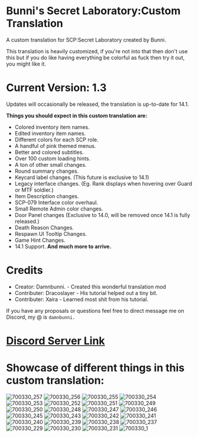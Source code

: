 # Bunni's Secret Laboratory:Custom Translation

A custom translation for SCP:Secret Laboratory created by Bunni.

This translation is heavily customized, if you're not into that then don't use this but if you do like having everything be colorful as fuck then try it out, you might like it.

# Current Version: 1.3
Updates will occasionally be released, the translation is up-to-date for 14.1.

**Things you should expect in this custom translation are:**
* Colored inventory item names.
* Edited inventory item names.
* Different colors for each SCP role.
* A handful of pink themed menus.
* Better and colored subtitles.
* Over 100 custom loading hints.
* A ton of other small changes.
* Round summary changes.
* Keycard label changes. (This future is exclusive to 14.1)
* Legacy interface changes. (Eg. Rank displays when hovering over Guard or MTF soldier.)
* Item Description changes.
* SCP-079 Interface color overhaul.
* Small Remote Admin color changes.
* Door Panel changes (Exclusive to 14.0, will be removed once 14.1 is fully released.)
* Death Reason Changes.
* Respawn UI Tooltip Changes.
* Game Hint Changes.
* 14.1 Support.
**And much more to arrive.**

# Credits
* Creator: Damnbunni. - Created this wonderful translation mod
* Contributer: Dracoslayer - His tutorial helped out a tiny bit.
* Contributer: Xaira - Learned most shit from his tutorial.

If you have any proposals or questions feel free to direct message me on Discord, my @ is ```damnbunni.```

# [Discord Server Link](https://discord.gg/hp55jARJZY)

# Showcase of different things in this custom translation:
![700330_257](https://github.com/user-attachments/assets/d74fc806-9d8c-4660-84ee-cf885f132462)
![700330_256](https://github.com/user-attachments/assets/acfdc304-cfb4-43de-a64a-23dbe9e50310)
![700330_255](https://github.com/user-attachments/assets/8809ea57-0fe3-43c0-8177-013d65222724)
![700330_254](https://github.com/user-attachments/assets/e3bff782-0e61-4db9-bf01-33ec4f586b43)
![700330_253](https://github.com/user-attachments/assets/ce44f65a-7976-48a7-88c0-5688b5d061e7)
![700330_252](https://github.com/user-attachments/assets/1382eedb-c9dc-4820-83ed-84f37e078fd2)
![700330_251](https://github.com/user-attachments/assets/672d3ce4-9cef-4ba8-8c15-ee008e7e18bf)
![700330_249](https://github.com/user-attachments/assets/a71c4ed3-ece9-46de-a172-40b3320ef3b2)
![700330_250](https://github.com/user-attachments/assets/a643e7ab-d88d-41fa-a3c5-e8a2d1070c8c)
![700330_248](https://github.com/user-attachments/assets/f5ad9414-ccd3-4a8b-abfb-50f42328db6d)
![700330_247](https://github.com/user-attachments/assets/f9aa30a9-42f6-40b7-b2c8-fac19b4c146d)
![700330_246](https://github.com/user-attachments/assets/52811591-05d7-4737-817d-a4172e95e507)
![700330_245](https://github.com/user-attachments/assets/9cb90a34-3843-4218-babc-8476b37578ea)
![700330_243](https://github.com/user-attachments/assets/c6de2e1f-7e6a-4637-ad60-65f9967b5e1d)
![700330_242](https://github.com/user-attachments/assets/8d0537ba-7602-4d44-863f-3abc929c28b8)
![700330_241](https://github.com/user-attachments/assets/e4b15588-3da1-48d0-8892-1a3081a7f2f9)
![700330_240](https://github.com/user-attachments/assets/0dc8e5af-8df5-4d3f-b6bb-32b34dc4149a)
![700330_239](https://github.com/user-attachments/assets/4404fa05-1dca-431d-98b7-d65f78498b71)
![700330_238](https://github.com/user-attachments/assets/b86178e8-4f2e-4889-9b56-02bc3ff66fd0)
![700330_237](https://github.com/user-attachments/assets/ce462da3-1304-4c17-a4dd-6e950b824682)
![700330_229](https://github.com/user-attachments/assets/484110c2-ea48-45f8-8260-a5e62caa4c39)
![700330_230](https://github.com/user-attachments/assets/e49c43d8-ab34-4c93-b29d-6e9583d8efbd)
![700330_231](https://github.com/user-attachments/assets/7d886ef3-3343-4604-98a4-c4c893a4b088)
![700330_1](https://github.com/user-attachments/assets/56ed313f-038b-40d7-8b7b-665dfec14736)
